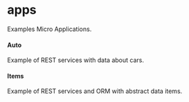 # apps

Examples Micro Applications.

#### Auto

Example of REST services with data about cars.

#### Items

Example of REST services and ORM with abstract data items.